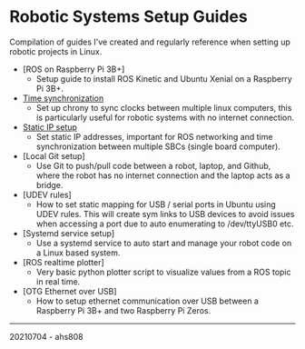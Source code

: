 # Robotic Systems Setup Guides

Compilation of guides I've created and regularly reference when setting up robotic projects in Linux.

* [ROS on Raspberry Pi 3B+]
    * Setup guide to install ROS Kinetic and Ubuntu Xenial on a Raspberry Pi 3B+.
* [Time synchronization](tutorials/chrony-setup/chrony-setup.md)
    * Set up chrony to sync clocks between multiple linux computers, this is particularly useful for robotic systems with no internet connection. 
* [Static IP setup](tutorials/static-ip-setup/static-ip-setup.md)
    * Set static IP addresses, important for ROS networking and time synchronization between multiple SBCs (single board computer).
* [Local Git setup]
    * Use Git to push/pull code between a robot, laptop, and Github, where the robot has no internet connection and the laptop acts as a bridge.
* [UDEV rules]
    * How to set static mapping for USB / serial ports in Ubuntu using UDEV rules. This will create sym links to USB devices to avoid issues when accessing a port due to auto enumerating to /dev/ttyUSB0 etc.
* [Systemd service setup]
    * Use a systemd service to auto start and manage your robot code on a Linux based system.
* [ROS realtime plotter]
    * Very basic python plotter script to visualize values from a ROS topic in real time.
* [OTG Ethernet over USB]
    * How to setup ethernet communication over USB between a Raspberry Pi 3B+ and two Raspberry Pi Zeros. 

---
20210704 - ahs808
